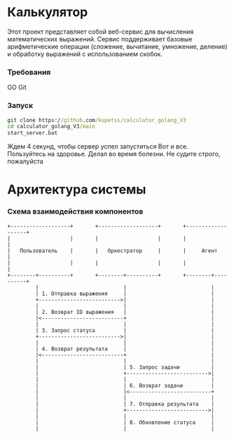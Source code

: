 # Калькулятор
Этот проект представляет собой веб-сервис для вычисления математических выражений. Сервис поддерживает базовые арифметические операции (сложение, вычитание, умножение, деление) и обработку выражений с использованием скобок.

### Требования
GO
Git

### Запуск
```cmd
git clone https://github.com/kupetss/calculator_golang_V3
cd calculator_golang_V3/main
start_server.bat
```
Ждем 4 секунд, чтобы сервер успел запуститься
Вот и все. Пользуйтесь на здоровье.
Делал во время болезни. Не судите строго, пожалуйста

# Архитектура системы
### Схема взаимодействия компонентов
```
+-------------------+       +-------------------+       +-------------------+
|                   |       |                   |       |                   |
|   Пользователь    |       |   Оркестратор     |       |     Агент         |
|                   |       |                   |       |                   |
+--------+----------+       +--------+----------+       +--------+----------+
         |                           |                           |
         | 1. Отправка выражения     |                           |
         +-------------------------->|                           |
         |                           |                           |
         | 2. Возврат ID выражения   |                           |
         |<--------------------------+                           |
         |                           |                           |
         | 3. Запрос статуса         |                           |
         +-------------------------->|                           |
         |                           |                           |
         | 4. Возврат результата     |                           |
         |<--------------------------+                           |
         |                           |                           |
         |                           | 5. Запрос задачи          |
         |                           +-------------------------->|
         |                           |                           |
         |                           | 6. Возврат задачи         |
         |                           |<--------------------------+
         |                           |                           |
         |                           | 7. Отправка результата    |
         |                           +-------------------------->|
         |                           |                           |
         |                           | 8. Обновление статуса     |
         |                           |                           |
```
